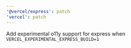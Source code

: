 ```yaml
---
'@vercel/express': patch
'vercel': patch
---
```


Add experimental o11y support for express when `VERCEL_EXPERIMENTAL_EXPRESS_BUILD=1`
